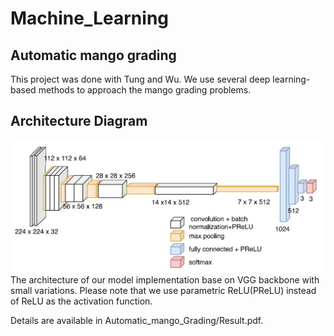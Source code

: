 
# Machine_Learning

## Automatic mango grading
This project was done with Tung and Wu. We use several deep learning-based methods to approach the mango grading problems.  
## Architecture Diagram
![image](https://github.com/YuLunHsu0912/Portfolio/blob/main/01%20Machine_Learning/model.jpg)
The architecture of our model implementation base on VGG backbone with small variations. Please note that we use parametric ReLU(PReLU) instead of ReLU as the activation function.


Details are available in Automatic_mango_Grading/Result.pdf.


